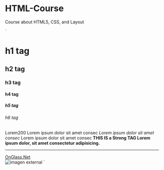 # HTML-Course
Course about HTML5, CSS, and Layout


<!DOCTYPE html>
<htm>
    <head>
        <title>Title page</title>
        <meta charset="utf-8">
    </head>
    <body>
    <p>`
        <h1> h1 tag</h1>
        <h2> h2 tag</h2>
        <h3> h3 tag</h3>
        <h4> h4 tag</h4>
        <h5> h5 tag</h5>
        <h6> h6 tag</h6>
        <p>Lorem200 
            Lorem ipsum dolor sit amet consec
            <em>    Lorem ipsum dolor sit amet consec </em>
            Lorem ipsum dolor sit amet consec
            <strong>THIS IS a Strong TAG Lorem ipsum dolor, sit amet consectetur adipisicing.</strong> 
        </p>
        <hr><!-- linea -->
        <a href="https://onglass.net" rel="noopener" target="_blank">OnGlass.Net</a>
        <br><!-- salto de linea-->
        <img src="https://xperti.io/wp-content/uploads/2023/08/xblog-Encapsulation.png" 
        alt="imagen external">
        `</p>
    </body>
</htm>
